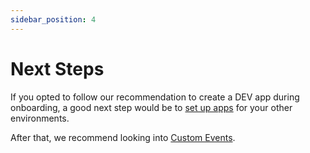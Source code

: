 ```yaml
---
sidebar_position: 4
---
```


# Next Steps

If you opted to follow our recommendation to create a DEV app during onboarding, a good next step would be to [set up apps](../set-up-more-apps.mdx) for your other environments.

After that, we recommend looking into [Custom Events](../custom-events.md).
